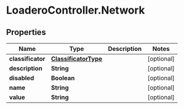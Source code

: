 # LoaderoController.Network

## Properties
Name | Type | Description | Notes
------------ | ------------- | ------------- | -------------
**classificator** | [**ClassificatorType**](ClassificatorType.md) |  | [optional] 
**description** | **String** |  | [optional] 
**disabled** | **Boolean** |  | [optional] 
**name** | **String** |  | [optional] 
**value** | **String** |  | [optional] 


